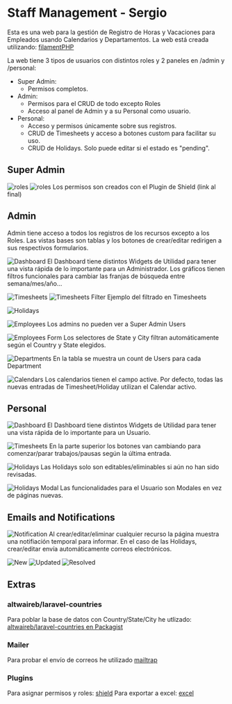 # Staff Management - Sergio

Esta es una web para la gestión de Registro de Horas y Vacaciones para Empleados usando Calendarios y Departamentos.
La web está creada utilizando: [filamentPHP](https://filamentphp.com)

La web tiene 3 tipos de usuarios con distintos roles y 2 paneles en /admin y /personal:
- Super Admin:
    - Permisos completos.
- Admin: 
    - Permisos para el CRUD de todo excepto Roles
    - Acceso al panel de Admin y a su Personal como usuario.
- Personal: 
    - Acceso y permisos únicamente sobre sus registros.
    - CRUD de Timesheets y acceso a botones custom para facilitar su uso.
    - CRUD de Holidays. Solo puede editar si el estado es "pending".

## Super Admin

![roles](resources/img/super_admin/Roles.PNG)
![roles](resources/img/super_admin/Roles%20Form.PNG)
Los permisos son creados con el Plugin de Shield (link al final)

## Admin

Admin tiene acceso a todos los registros de los recursos excepto a los Roles.
Las vistas bases son tablas y los botones de crear/editar redirigen a sus respectivos formularios.

![Dashboard](resources/img/admin/Dashboard.PNG)
El Dashboard tiene distintos Widgets de Utilidad para tener una vista rápida de lo importante para un Administrador.
Los gráficos tienen filtros funcionales para cambiar las franjas de búsqueda entre semana/mes/año...

![Timesheets](resources/img/admin/Timesheets.PNG)
![Timesheets Filter](resources/img/admin/Timesheets%20Filter.PNG)
Ejemplo del filtrado en Timesheets

![Holidays](resources/img/admin/Holidays.PNG)

![Employees](resources/img/admin/Employees.PNG)
Los admins no pueden ver a Super Admin Users

![Employees Form](resources/img/admin/Employees%20Form.PNG)
Los selectores de State y City filtran automáticamente según el Country y State elegidos.

![Departments](resources/img/admin/Departments.PNG)
En la tabla se muestra un count de Users para cada Department

![Calendars](resources/img/admin/Calendars.PNG)
Los calendarios tienen el campo active. Por defecto, todas las nuevas entradas de Timesheet/Holiday utilizan el Calendar activo.

## Personal

![Dashboard](resources/img/personal/Dashboard.PNG)
El Dashboard tiene distintos Widgets de Utilidad para tener una vista rápida de lo importante para un Usuario.

![Timesheets](resources/img/personal/Timesheets.PNG)
En la parte superior los botones van cambiando para comenzar/parar trabajos/pausas según la última entrada.

![Holidays](resources/img/personal/Holidays.PNG)
Las Holidays solo son editables/eliminables si aún no han sido revisadas.

![Holidays Modal](resources/img/personal/Holidays%20Modal.PNG)
Las funcionalidades para el Usuario son Modales en vez de páginas nuevas.

## Emails and Notifications

![Notification](resources/img/email/Notification.PNG)
Al crear/editar/eliminar cualquier recurso la página muestra una notifiación temporal para informar.
En el caso de las Holidays, crear/editar envía automáticamente correos electrónicos.

![New](resources/img/email/New.PNG)
![Updated](resources/img/email/Updated.PNG)
![Resolved](resources/img/email/Resolved.PNG)

## Extras

### altwaireb/laravel-countries

Para poblar la base de datos con Country/State/City he utlizado: [altwaireb/laravel-countries en Packagist](https://packagist.org/packages/altwaireb/laravel-countries)

### Mailer

Para probar el envío de correos he utilizado [mailtrap](https://mailtrap.io)

### Plugins

Para asignar permisos y roles: [shield](https://filamentphp.com/plugins/bezhansalleh-shield)
Para exportar a excel: [excel](https://filamentphp.com/plugins/pxlrbt-excel)